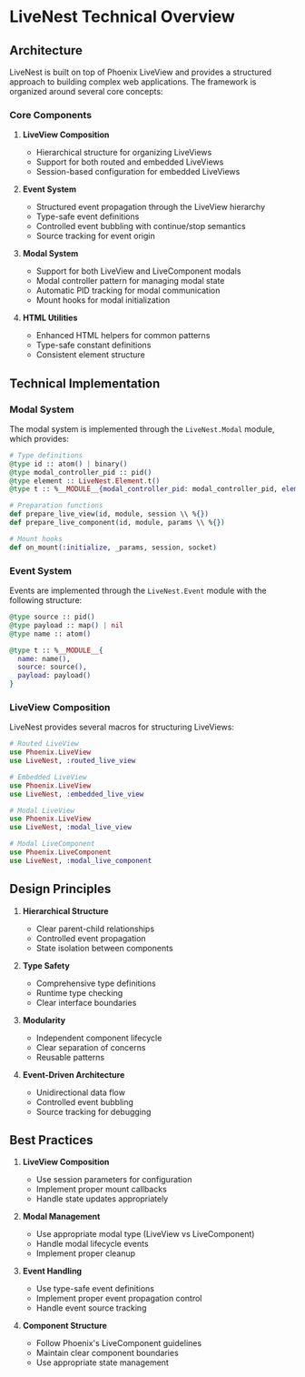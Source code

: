 
# LiveNest Technical Overview

## Architecture

LiveNest is built on top of Phoenix LiveView and provides a structured approach to building complex web applications. The framework is organized around several core concepts:

### Core Components

1. **LiveView Composition**
   - Hierarchical structure for organizing LiveViews
   - Support for both routed and embedded LiveViews
   - Session-based configuration for embedded LiveViews

2. **Event System**
   - Structured event propagation through the LiveView hierarchy
   - Type-safe event definitions
   - Controlled event bubbling with continue/stop semantics
   - Source tracking for event origin

3. **Modal System**
   - Support for both LiveView and LiveComponent modals
   - Modal controller pattern for managing modal state
   - Automatic PID tracking for modal communication
   - Mount hooks for modal initialization

4. **HTML Utilities**
   - Enhanced HTML helpers for common patterns
   - Type-safe constant definitions
   - Consistent element structure

## Technical Implementation

### Modal System

The modal system is implemented through the `LiveNest.Modal` module, which provides:

```elixir
# Type definitions
@type id :: atom() | binary()
@type modal_controller_pid :: pid()
@type element :: LiveNest.Element.t()
@type t :: %__MODULE__{modal_controller_pid: modal_controller_pid, element: element()}

# Preparation functions
def prepare_live_view(id, module, session \\ %{})
def prepare_live_component(id, module, params \\ %{})

# Mount hooks
def on_mount(:initialize, _params, session, socket)
```

### Event System

Events are implemented through the `LiveNest.Event` module with the following structure:

```elixir
@type source :: pid()
@type payload :: map() | nil
@type name :: atom()

@type t :: %__MODULE__{
  name: name(),
  source: source(),
  payload: payload()
}
```

### LiveView Composition

LiveNest provides several macros for structuring LiveViews:

```elixir
# Routed LiveView
use Phoenix.LiveView
use LiveNest, :routed_live_view

# Embedded LiveView
use Phoenix.LiveView
use LiveNest, :embedded_live_view

# Modal LiveView
use Phoenix.LiveView
use LiveNest, :modal_live_view

# Modal LiveComponent
use Phoenix.LiveComponent
use LiveNest, :modal_live_component
```

## Design Principles

1. **Hierarchical Structure**
   - Clear parent-child relationships
   - Controlled event propagation
   - State isolation between components

2. **Type Safety**
   - Comprehensive type definitions
   - Runtime type checking
   - Clear interface boundaries

3. **Modularity**
   - Independent component lifecycle
   - Clear separation of concerns
   - Reusable patterns

4. **Event-Driven Architecture**
   - Unidirectional data flow
   - Controlled event bubbling
   - Source tracking for debugging

## Best Practices

1. **LiveView Composition**
   - Use session parameters for configuration
   - Implement proper mount callbacks
   - Handle state updates appropriately

2. **Modal Management**
   - Use appropriate modal type (LiveView vs LiveComponent)
   - Handle modal lifecycle events
   - Implement proper cleanup

3. **Event Handling**
   - Use type-safe event definitions
   - Implement proper event propagation control
   - Handle event source tracking

4. **Component Structure**
   - Follow Phoenix's LiveComponent guidelines
   - Maintain clear component boundaries
   - Use appropriate state management

